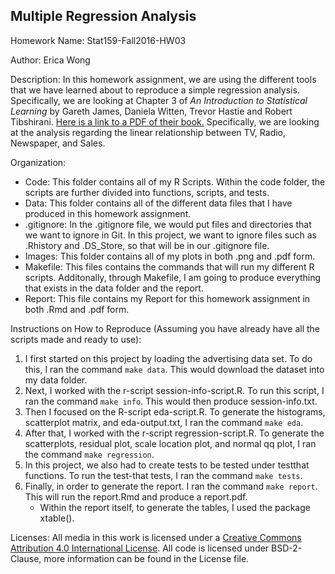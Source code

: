 ## Multiple Regression Analysis

Homework Name: Stat159-Fall2016-HW03

Author: Erica Wong

Description: In this homework assignment, we are using the different tools that we have learned about to reproduce a simple regression analysis. Specifically, we are looking at Chapter 3 of _An Introduction to Statistical Learning_ by Gareth James, Daniela Witten, Trevor Hastie and Robert Tibshirani. [Here is a link to a PDF of their book.](http://www-bcf.usc.edu/%7Egareth/ISL/ISLR%20Sixth%20Printing.pdf) Specifically, we are looking at the analysis regarding the linear relationship between TV, Radio, Newspaper, and Sales.

Organization:

* Code: This folder contains all of my R Scripts. Within the code folder, the scripts are further divided into functions, scripts, and tests.
* Data: This folder contains all of the different data files that I have produced in this homework assignment.
* .gitignore: In the .gitignore file, we would put files and directories that we want to ignore in Git. In this project, we want to ignore files such as .Rhistory and .DS_Store, so that will be in our .gitignore file.
* Images: This folder contains all of my plots in both .png and .pdf form.
* Makefile: This files contains the commands that will run my different R scripts. Additonally, through Makefile, I am going to produce everything that exists in the data folder and the report.
* Report: This file contains my Report for this homework assignment in both .Rmd and .pdf form.

Instructions on How to Reproduce (Assuming you have already have all the scripts made and ready to use):

1. I first started on this project by loading the advertising data set. To do this, I ran the command `make data`. This would download the dataset into my data folder. 
2. Next, I worked with the r-script session-info-script.R. To run this script, I ran the command `make info`. This would then produce session-info.txt.
3. Then I focused on the R-script eda-script.R. To generate the histograms, scatterplot matrix, and eda-output.txt, I ran the command `make eda`.
4. After that, I worked with the r-script regression-script.R. To generate the scatterplots, residual plot, scale location plot, and normal qq plot, I ran the command `make regression`.
5. In this project, we also had to create tests to be tested under testthat functions. To run the test-that tests, I ran the command `make tests`.
6. Finally, in order to generate the report. I ran the command `make report`. This will run the report.Rmd and produce a report.pdf.
    * Within the report itself, to generate the tables, I used the package xtable().

Licenses: All media in this work is licensed under a [Creative Commons Attribution 4.0 International License](https://creativecommons.org/licenses/by/4.0/). All code is licensed under BSD-2-Clause, more information can be found in the License file.
